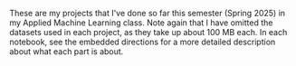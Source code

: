 These are my projects that I've done so far this semester (Spring 2025) in my Applied Machine Learning class.
Note again that I have omitted the datasets used in each project, as they take up about 100 MB each. 
In each notebook, see the embedded directions for a more detailed description about what each part is about. 
